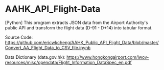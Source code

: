 # AAHK_API_Flight-Data
[Python] This program extracts JSON data from the Airport Authority's public API and transform the flight data (D-91 - D+14) into tabular format. 

Source Code: https://github.com/ericwkcheng/AAHK_Public_API_Flight_Data/blob/master/Convert_AA_Flight_Data_to_CSV_file.ipynb

Data Dictionary (data.gov.hk): https://www.hongkongairport.com/iwov-resources/misc/opendata/Flight_Information_DataSpec_en.pdf
